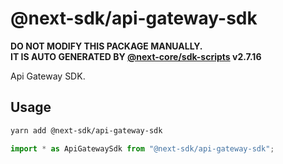 # @next-sdk/api-gateway-sdk

**DO NOT MODIFY THIS PACKAGE MANUALLY.**  
**IT IS AUTO GENERATED BY [@next-core/sdk-scripts] v2.7.16**

Api Gateway SDK.

## Usage

```bash
yarn add @next-sdk/api-gateway-sdk
```

```ts
import * as ApiGatewaySdk from "@next-sdk/api-gateway-sdk";
```

[@next-core/sdk-scripts]: https://github.com/easyops-cn/next-core/tree/master/packages/sdk-scripts
